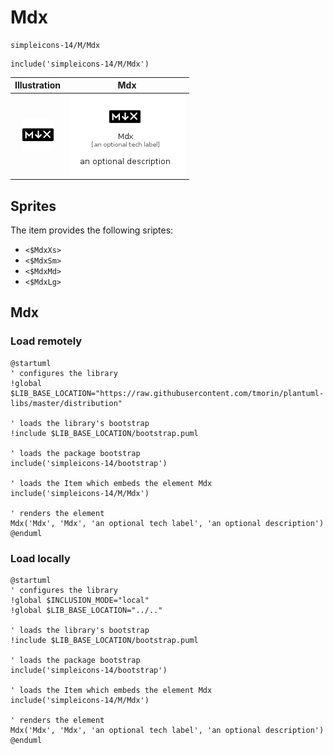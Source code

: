 # Mdx


```text
simpleicons-14/M/Mdx
```

```text
include('simpleicons-14/M/Mdx')
```



| Illustration | Mdx |
| :---: | :---: |
| ![illustration for Illustration](../../simpleicons-14/M/Mdx.png) | ![illustration for Mdx](../../simpleicons-14/M/Mdx.Local.png) |



## Sprites
The item provides the following sriptes:

- `<$MdxXs>`
- `<$MdxSm>`
- `<$MdxMd>`
- `<$MdxLg>`





## Mdx

### Load remotely
```plantuml
@startuml
' configures the library
!global $LIB_BASE_LOCATION="https://raw.githubusercontent.com/tmorin/plantuml-libs/master/distribution"

' loads the library's bootstrap
!include $LIB_BASE_LOCATION/bootstrap.puml

' loads the package bootstrap
include('simpleicons-14/bootstrap')

' loads the Item which embeds the element Mdx
include('simpleicons-14/M/Mdx')

' renders the element
Mdx('Mdx', 'Mdx', 'an optional tech label', 'an optional description')
@enduml
```

### Load locally
```plantuml
@startuml
' configures the library
!global $INCLUSION_MODE="local"
!global $LIB_BASE_LOCATION="../.."

' loads the library's bootstrap
!include $LIB_BASE_LOCATION/bootstrap.puml

' loads the package bootstrap
include('simpleicons-14/bootstrap')

' loads the Item which embeds the element Mdx
include('simpleicons-14/M/Mdx')

' renders the element
Mdx('Mdx', 'Mdx', 'an optional tech label', 'an optional description')
@enduml
```

